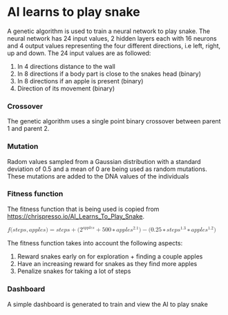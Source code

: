 # AI learns to play snake

A genetic algorithm is used to train a neural network to play snake. The neural network has 24 input values, 2 hidden layers each with 16
neurons and 4 output values representing the four different directions, i.e
left, right, up and down. The 24 input values are as followed:
1.  In 4 directions distance to the wall
2.  In 8 directions if a body part is close to the snakes head (binary)
3.  In 8 directions if an apple is present (binary)
4.  Direction of its movement (binary)

### Crossover
The genetic algorithm uses a single point binary crossover between parent 1
and parent 2.

### Mutation
Radom values sampled from a Gaussian distribution with a standard deviation
of 0.5 and a mean of 0 are being used as random mutations. These mutations are
added to the DNA values of the individuals

### Fitness function
The fitness function that is being used is copied from https://chrispresso.io/AI_Learns_To_Play_Snake.

<math xmlns="http://www.w3.org/1998/Math/MathML">
  <mi>f</mi>
  <mo stretchy="false">(</mo>
  <mi>s</mi>
  <mi>t</mi>
  <mi>e</mi>
  <mi>p</mi>
  <mi>s</mi>
  <mo>,</mo>
  <mi>a</mi>
  <mi>p</mi>
  <mi>p</mi>
  <mi>l</mi>
  <mi>e</mi>
  <mi>s</mi>
  <mo stretchy="false">)</mo>
  <mo>=</mo>
  <mi>s</mi>
  <mi>t</mi>
  <mi>e</mi>
  <mi>p</mi>
  <mi>s</mi>
  <mo>+</mo>
  <mo stretchy="false">(</mo>
  <msup>
    <mn>2</mn>
    <mrow class="MJX-TeXAtom-ORD">
      <mi>a</mi>
      <mi>p</mi>
      <mi>p</mi>
      <mi>l</mi>
      <mi>e</mi>
      <mi>s</mi>
    </mrow>
  </msup>
  <mo>+</mo>
  <mn>500</mn>
  <mo>&#x2217;<!-- ∗ --></mo>
  <mi>a</mi>
  <mi>p</mi>
  <mi>p</mi>
  <mi>l</mi>
  <mi>e</mi>
  <msup>
    <mi>s</mi>
    <mrow class="MJX-TeXAtom-ORD">
      <mn>2.1</mn>
    </mrow>
  </msup>
  <mo stretchy="false">)</mo>
  <mo>&#x2212;<!-- − --></mo>
  <mo stretchy="false">(</mo>
  <mn>0.25</mn>
  <mo>&#x2217;<!-- ∗ --></mo>
  <mi>s</mi>
  <mi>t</mi>
  <mi>e</mi>
  <mi>p</mi>
  <msup>
    <mi>s</mi>
    <mrow class="MJX-TeXAtom-ORD">
      <mn>1.3</mn>
    </mrow>
  </msup>
  <mo>&#x2217;<!-- ∗ --></mo>
  <mi>a</mi>
  <mi>p</mi>
  <mi>p</mi>
  <mi>l</mi>
  <mi>e</mi>
  <msup>
    <mi>s</mi>
    <mrow class="MJX-TeXAtom-ORD">
      <mn>1.2</mn>
    </mrow>
  </msup>
  <mo stretchy="false">)</mo>
</math>

The fitness function takes into account the following aspects:
1. Reward snakes early on for exploration + finding a couple apples
2. Have an increasing reward for snakes as they find more apples
3. Penalize snakes for taking a lot of steps

### Dashboard
A simple dashboard is generated to train and view the AI to play snake  
